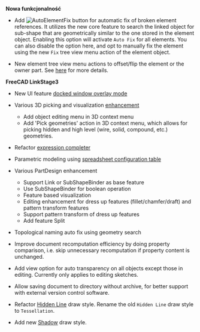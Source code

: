 __Nowa funkcjonalność__

* Add ![AutoElementFix](../raw/master/freecad/asm3/Gui/Resources/icons/Assembly_AutoFixElement.svg?sanitize=true) button for automatic fix of broken element references. It utilizes the new core feature to search the linked object for sub-shape that are geometrically similar to the one stored in the element object. Enabling this option will activate `Auto Fix` for all elements. You can also disable the option here, and opt to manually fix the element using the new `Fix` tree view menu action of the element object.

* New element tree view menu actions to offset/flip the element or the owner part. See [here](Constraints-and-Solvers#user-content-element-actions) for more details.

__FreeCAD LinkStage3__

* New UI feature [docked window overlay mode](https://forum.freecadweb.org/viewtopic.php?f=34&t=45349)

* Various 3D picking and visualization [enhancement](https://forum.freecadweb.org/viewtopic.php?f=17&t=41103)
    * Add object editing menu in 3D context menu
    * Add 'Pick geometries' action in 3D context menu, which allows for picking hidden and high level (wire, solid, compound, etc.) geometries.

* Refactor [expression completer](https://forum.freecadweb.org/viewtopic.php?f=17&t=43412)

* Parametric modeling using [spreadsheet configuration table](https://forum.freecadweb.org/viewtopic.php?f=17&t=42183)

* Various PartDesign enhancement
    * Support Link or SubShapeBinder as base feature
    * Use SubShapeBinder for boolean operation
    * Feature based visualization
    * Editing enhancement for dress up features (fillet/chamfer/draft) and pattern transform features
    * Support pattern transform of dress up features
    * Add feature Split

* Topological naming auto fix using geometry search

* Improve document recomputation efficiency by doing property comparison, i.e. skip unnecessary recomputation if property content is unchanged.

* Add view option for auto transparency on all objects except those in editing. Currently only applies to editing sketches.

* Allow saving document to directory without archive, for better support with external version control software.

* Refactor [Hidden Line](https://forum.freecadweb.org/viewtopic.php?p=393073#p394929) draw style. Rename the old `Hidden Line` draw style to `Tessellation`.

* Add new [Shadow](https://forum.freecadweb.org/viewtopic.php?f=10&t=9663&p=394930#p394930) draw style.

